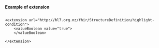 
**Example of extension**

```

<extension url="http://hl7.org.nz/fhir/StructureDefinition/highlight-condition">
    <valueBoolean value="true">
    </valueBoolean>
       
</extension>

```